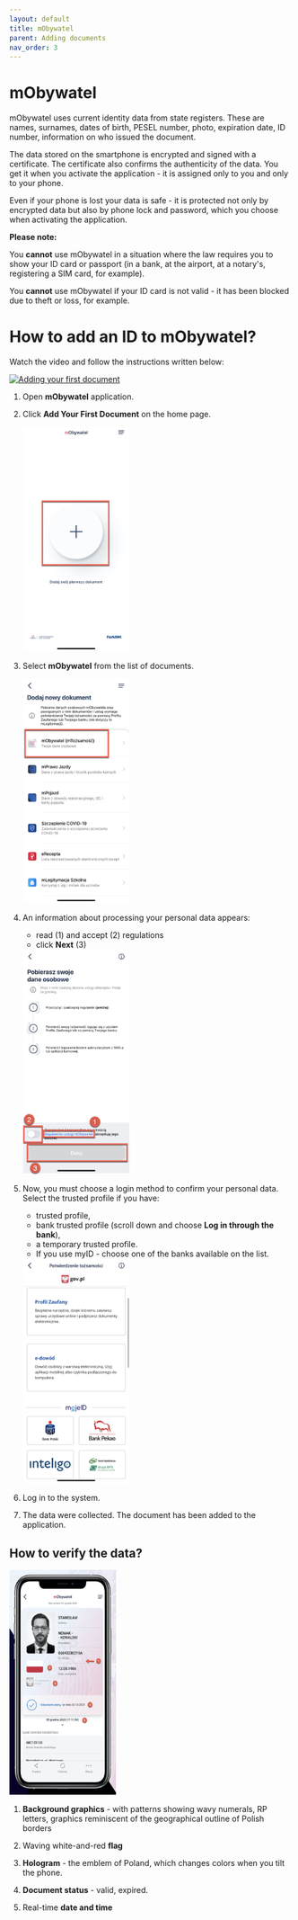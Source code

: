 ```yaml
---
layout: default
title: mObywatel
parent: Adding documents
nav_order: 3
---
```

 
mObywatel
===

mObywatel uses current identity data from state registers. These are names, surnames, dates of birth, PESEL number, photo, expiration date, ID number, information on who issued the document.

The data stored on the smartphone is encrypted and signed with a certificate. The certificate also confirms the authenticity of the data. You get it when you activate the application - it is assigned only to you and only to your phone.

Even if your phone is lost your data is safe - it is protected not only by encrypted data but also by phone lock and password, which you choose when activating the application.

**Please note:**   

You **cannot** use mObywatel in a situation where the law requires you to show your ID card or passport (in a bank, at the airport, at a notary's, registering a SIM card, for example).  

You **cannot** use mObywatel if your ID card is not valid - it has been blocked due to theft or loss, for example.   
   

# How to add an ID to mObywatel?

Watch the video and follow the instructions written below:

[![Adding your first document](https://res.cloudinary.com/marcomontalbano/image/upload/v1619372088/video_to_markdown/images/youtube--vuAy_k1f_rw-c05b58ac6eb4c4700831b2b3070cd403.jpg)](https://www.youtube.com/watch?v=vuAy_k1f_rw "Adding your first document")


1. Open **mObywatel** application. 
2. Click **Add Your First Document** on the home page.

   <img src="../assets/images/addfirst.jpeg" width="190" height="400"> 

3. Select **mObywatel** from the list of documents.

   <img src="../assets/images/doclist.jpeg" width="190" height="400"> 

4. An information about processing your personal data appears:
   - read (1) and accept (2) regulations
   - click **Next** (3)

    <img src="../assets/images/personaldata.jpeg" width="190" height="400"> 

5. Now, you must choose a login method to confirm your personal data. Select the trusted profile if you have:
   - trusted profile, 
   - bank trusted profile (scroll down and choose **Log in through the bank**),
   - a temporary trusted profile.  
   - If you use myID - choose one of the banks available on the list.   

    <img src="../assets/images/confirm.jpeg" width="190" height="400"> 

6. Log in to the system.
7. The data were collected. The document has been added to the application.


## How to verify the data?

   <img src="../assets/images/mobywatel2.jpg" width="190" height="400"> 

1. **Background graphics** - with patterns showing wavy numerals, RP letters, graphics reminiscent of the geographical outline of Polish borders
   
2. Waving white-and-red **flag**

3. **Hologram** - the emblem of Poland, which changes colors when you tilt the phone.

4. **Document status** - valid, expired.

5. Real-time **date and time**